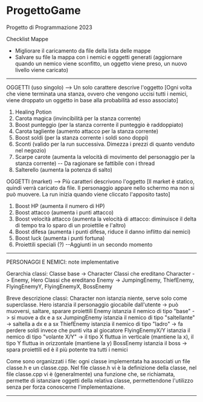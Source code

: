 # ProgettoGame
Progetto di Programmazione 2023

Checklist Mappe
- Migliorare il caricamento da file della lista delle mappe
- Salvare su file la mappa con i nemici e oggetti generati (aggiornare quando un nemico viene sconfitto, un oggetto viene preso, un nuovo livello viene caricato)

-------------------------------------------------------------------------------------------------------------------------------------------------------------------------

OGGETTI (uso singolo) --> Un solo carattere descrive l'oggetto
[Ogni volta che viene terminata una stanza, ovvero che vengono uccisi tutti i nemici, viene droppato un oggetto in base alla probabilità ad esso associato] 
1.	Healing Potion
2. 	Carota magica (invincibilità per la stanza corrente)
3.	Boost punteggio (per la stanza corrente il punteggio è raddoppiato)
4.	Carota tagliente (aumento attacco per la stanza corrente)
5.	Boost soldi (per la stanza corrente i soldi sono doppi)
6.	Sconti (valido per la run successiva. Dimezza i prezzi di quanto venduto nel negozio)
7.	Scarpe carote (aumenta la velocità di movimento del personaggio per la stanza corrente) -- Da ragionare se fattibile con i thread
8.	Salterello (aumenta la potenza di salto)

OGGETTI (market) --> Più caratteri descrivono l'oggetto
[Il market è statico, quindi verrà caricato da file. Il personaggio appare nello schermo ma non si può muovere. La run inizia quando viene
cliccato l'apposito tasto]
1.	Boost HP (aumenta il numero di HP)
2. 	Boost attacco (aumenta i punti attacco)
3.	Boost velocità attacco (aumenta la velocità di attacco: diminuisce il delta di tempo tra lo sparo di un proiettile e l'altro)
4. 	Boost difesa (aumenta i punti difesa, riduce il danno inflitto dai nemici)
5.	Boost luck (aumenta i punti fortuna)
6.	Proiettili speciali (?) --Aggiunti in un secondo momento

-------------------------------------------------------------------------------------------------------------------------------------------------------------------------

PERSONAGGI E NEMICI: note implementative

Gerarchia classi:
Classe base -> Character
Classi che ereditano Character -> Enemy, Hero
Classi che ereditano Enemy -> JumpingEnemy, ThiefEnemy, FlyingEnemyY, FlyingEnemyX, BossEnemy

Breve descrizione classi:
Character non istanzia niente, serve solo come superclasse.
Hero istanzia il personaggio giocabile dall'utente -> può muoversi, saltare, sparare proiettili
Enemy istanzia il nemico di tipo "base" -> si muove a dx e a sx
JumpingEnemy istanzia il nemico di tipo "saltellante" -> saltella a dx e a sx
ThiefEnemy istanzia il nemico di tipo "ladro" -> fa perdere soldi invece che punti vita al giocatore
FlyingEnemyX/Y istanzia il nemico di tipo "volante X/Y" -> il tipo X fluttua in verticale (mantiene la x), il tipo Y fluttua in orizzontale (mantiene la y)
BossEnemy istanzia il boss -> spara proiettili ed è il più potente tra tutti i nemici

Come sono organizzati i file:
ogni classe implementata ha associati un file classe.h e un classe.cpp. Nel file classe.h vi è la definizione della classe, nel file classe.cpp vi è (generalmente) una funzione che, se richiamata, permette di istanziare oggetti della relativa classe, permettendone l'utilizzo senza per forza conoscerne l'implementazione.

-------------------------------------------------------------------------------------------------------------------------------------------------------------------------
